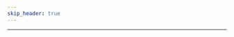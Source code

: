 ```yaml
---
skip_header: true
---
```


<script src="../js/nunjucks.js"></script>
<link rel="stylesheet" href="/new_site/css/iterated_char_sheet.css">

<div id="selection_area">
</div>
<hr>
<div id="level_up_sheet_area">
</div>
  

<script>
  // Global character data dictionary (so we only have to hit the backend once.)
  var global_json = null;
  $.getJSON("/new_site/pages/GENERATED/ALT.json", function(json) {
    global_json = json;
    nunjucks.configure('/new_site/templates', {autoescape: true, web: {async:true}});
    starting_values = parseGetRequest();
    console.log(starting_values["class"]);
    nunjucks.render('selector_template.html', 
                      { 
                        "data" : json["class_names"], 
                        "id" : "chosen_class", 
                        "chosen" : starting_values["class"]
                      }, function(err,content) {
                        if(err){
                          console.log(err);
                          return;
                        }
                        $( "#selection_area" ).html( content );
                        $('select').selectpicker();
                        selectButtonUpdateHandler();
                        return;
                      });

  })

  function selectButtonUpdateHandler(){
    console.log("inside.");
    var subclass = $( "#chosen_class" ).val();
    console.log(subclass);
    var rnr_class = getClassFromSubclass(global_json, subclass);
    var class_data = JSON.parse(JSON.stringify(global_json["classes"][rnr_class]["subclasses"][subclass]));
    nunjucks.render('level_up_sheet_template.html', 
                    {
                      "levels" : class_data["levels"], 
                      "name" : subclass
                    }, function(err, content){
                      $("#level_up_sheet_area").html(content);
                    });
  }




</script>
